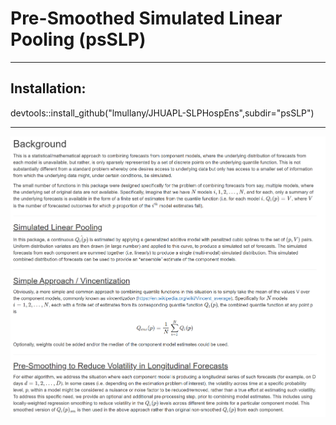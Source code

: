 # Pre-Smoothed Simulated Linear Pooling (psSLP)

------------------------------------------------------------------------

## Installation:
devtools::install_github("lmullany/JHUAPL-SLPHospEns",subdir="psSLP")

------------------------------------------------------------------------                         
![](imgs/background_info.png)

